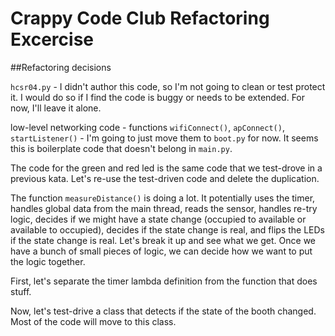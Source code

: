 # Crappy Code Club Refactoring Excercise

##Refactoring decisions

`hcsr04.py` - I didn't author this code, so I'm not going to clean or test protect it.  I would do so if I find the code is buggy or needs to be extended.  For now, I'll leave it alone.

low-level networking code - functions `wifiConnect()`, `apConnect()`, `startListener()` - I'm going to just move them to `boot.py` for now.  It seems this is boilerplate code that doesn't belong in `main.py`.

The code for the green and red led is the same code that we test-drove in a previous kata.  Let's re-use the test-driven code and delete the duplication.

The function `measureDistance()` is doing a lot.  It potentially uses the timer, handles global data from the main thread, reads the sensor, handles re-try logic, decides if we might have a state change (occupied to available or available to occupied), decides if the state change is real, and flips the LEDs if the state change is real.  Let's break it up and see what we get.  Once we have a bunch of small pieces of logic, we can decide how we want to put the logic together.

First, let's separate the timer lambda definition from the function that does stuff.

Now, let's test-drive a class that detects if the state of the booth changed.  Most of the code will move to this class.